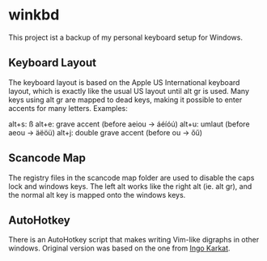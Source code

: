 
winkbd
======

This project ist a backup of my personal keyboard setup for Windows.

Keyboard Layout
---------------

The keyboard layout is based on the Apple US International keyboard layout, which
is exactly like the usual US layout until alt gr is used. Many keys using alt gr are
mapped to dead keys, making it possible to enter accents for many letters. Examples:

alt+s: ß
alt+e: grave accent (before aeiou → áéíóú)
alt+u: umlaut (before aeou → äëöü)
alt+j: double grave accent (before ou → őű)

Scancode Map
------------

The registry files in the scancode map folder are used to disable the caps lock and
windows keys. The left alt works like the right alt (ie. alt gr), and the normal alt
key is mapped onto the windows keys.

AutoHotkey
----------

There is an AutoHotkey script that makes writing Vim-like digraphs in other windows.
Original version was based on the one from
[Ingo Karkat](http://ingo-karkat.de/downloads/tools/AutoHotkey/index.html).

